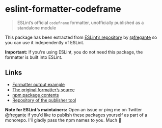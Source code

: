 # eslint-formatter-codeframe

> ESLint’s official `codeframe` formatter, unofficially published as a standalone module

This package has been extracted from [ESLint’s repository](https://github.com/eslint/eslint/tree/master/lib/cli-engine/formatters) by [@fregante](https://github.com/fregante) so you can use it independently of ESLint.

**Important:** If you're using ESLint, you do not need this package, the formatter is built into ESLint.

## Links

- [Formatter output example](https://eslint.org/docs/user-guide/formatters/#codeframe)
- [The original formatter’s source](https://github.com/eslint/eslint/tree/master/lib/cli-engine/formatters/codeframe.js)
- [npm package contents](https://www.unpkg.com/browse/eslint-formatter-codeframe/)
- [Repository of the publisher tool](https://github.com/fregante/eslint-formatters)

**Note for ESLint’s maintainers:** Open an issue or ping me on Twitter [@fregante](https://twitter.com/fregante) if you'd like to publish these packages yourself as part of a monorepo. I'll gladly pass the npm names to you. Much 💚
